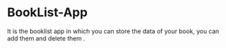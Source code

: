 # BookList-App

It is the booklist app in which you can store the data of your book, you can add them and delete them .
